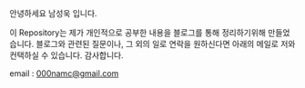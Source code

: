 안녕하세요 남성욱 입니다.

이 Repository는 제가 개인적으로 공부한 내용을 블로그를 통해 정리하기위해 만들었습니다. 블로그와 관련된 질문이나, 그 외의 일로 연락을 원하신다면 아래의 메일로 저와 컨택하실 수 있습니다. 감사합니다.

email : 000namc@gmail.com
